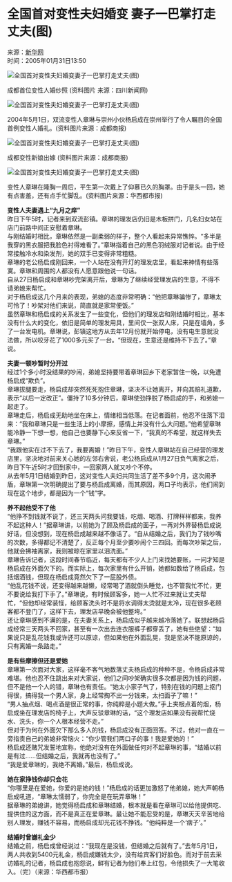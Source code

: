 # 全国首对变性夫妇婚变 妻子一巴掌打走丈夫(图)

来源：[新华网](http://www.sina.com.cn)  
时间：2005年01月31日13:50  

![全国首对变性夫妇婚变妻子一巴掌打走丈夫(图)](http://image2.sina.com.cn/dy/o/2005-01-31/1107150854_IZaO_A.jpg)

成都首位变性人婚纱照 (资料图片 来源：四川新闻网)

![全国首对变性夫妇婚变妻子一巴掌打走丈夫(图)](http://image2.sina.com.cn/dy/o/2005-01-31/1107150854_JZaO_A.jpg)

2004年5月1日，双流变性人章琳与崇州小伙杨启成在崇州举行了令人瞩目的全国首例变性人婚礼。(资料图片来源：成都商报)

![全国首对变性夫妇婚变妻子一巴掌打走丈夫(图)](http://image2.sina.com.cn/dy/o/2005-01-31/1107150854_KZaO_A.jpg)

成都变性新娘出嫁 (资料图片来源：成都商报)

![全国首对变性夫妇婚变妻子一巴掌打走丈夫(图)](http://image2.sina.com.cn/dy/o/2005-01-31/1107150854_LZaO_A.jpg)

变性人章琳在隆胸一周后，平生第一次戴上了仰慕已久的胸罩。由于是头一回，她有点害羞，还有点手忙脚乱。(资料图片来源：华西都市报) 

**变性人夫妻遇上“九月之痒”**  
昨日下午5时，记者来到双流彭镇。章琳的理发店仍旧是木板拼门，几名妇女站在店门前路中间正安慰着章琳。  
与刚结婚时相比，章琳依然是一副柔弱的样子，整个人看起来异常憔悴。“多半是我穿的黑衣服把我脸色衬得难看了。”章琳指着自己的黑色羽绒服对记者说。由于经常接触冷水和染发剂，她的双手已变得非常粗糙。  
章琳的老公杨启成刚回来，一个人站在没有开灯的理发店里，看起来神情有些落寞。章琳和周围的人都没有人愿意跟他说一句话。  
自从27日杨启成和章琳吵完架离开后，章琳为了继续经营理发店的生意，不得不请弟媳来帮忙。  
对于杨启成这几个月来的表现，弟媳的态度非常明确：“他把章琳骗惨了，章琳太可怜了！吵架对他们来说，简直就是家常便饭。”  
虽然章琳和杨启成的关系发生了一些变化，但他们的理发店和刚结婚时相比，基本没有什么大的变化，依旧是简单的理发用具，里间仅一张双人床，只是在墙角，多了一台发电机。章琳说，彭镇这地方从去年12月份就开始停电，没有电生意就没法做，所以咬牙花了1000多元买了一台。“但现在，生意还是维持不下去了。”章说。  

**夫妻一顿吵暂时分开过**  
经过1个多小时没结果的吵闹，弟媳坚持要带着章琳回乡下老家暂住一晚，以免遭杨启成“欺负”。  
章琳拔腿要走，杨启成却突然死死抱住章琳，坚决不让她离开，并向其赔礼道歉，表示“以后一定改正”。僵持了10多分钟后，章琳使劲挣脱了杨启成的手，和弟媳一起走了。  
章琳走后，杨启成无助地坐在床上，情绪相当低落。在记者面前，他忍不住落下泪来：“我和章琳只是一些生活上的小摩擦，感情上并没有什么大问题。”他希望章琳能冷静一下想一想，他自己也要静下心来反省一下，“我真的不希望，就这样失去章琳。”  
“我跟他实在过不下去了，我要离婚！”昨日下午，变性人章琳站在自己经营的理发店里，坚决地对前来关心她的左邻右舍说，老公杨启成从1月27日负气离家之后，昨日下午近5时才回到家中，一回家两人就又吵个不停。  
从去年5月1日结婚到昨日，这对变性人夫妇共同生活了差不多9个月，这次闹矛盾，章琳第一次明确提出了要与杨启成离婚，而其原因，两口子均表示，他们闹到现在这个地步，都是因为一个“钱”字。  

**养不起他受不了他**  
“他挣不到钱就不说了，还三天两头问我要钱，吃烟、喝酒、打牌样样都来，我养不起这种人！”据章琳讲，以前她为了顾及杨启成的面子，一再对外界替杨启成说好话，但没想到，现在杨启成越来越不像话了。“自从结婚之后，我们为了钱吵嘴的次数，多得都记不清楚了，反正每个月至少要吵闹个三四回。而每次吵架之后，他就会拂袖离家，我则被晾在家里以泪洗面。”  
章琳告诉记者，这段时间春节临近，每天都有不少人上门来找她要账，一问才知是杨启成在外面欠下的。而实际上，每次家里有什么开销，她都如数给了杨启成，包括烟酒钱，但现在杨启成竟然欠下了一屁股外债。  
“他乱花钱不说，还变得越来越懒，经常喝了酒就倒头睡觉，也不管我忙不忙，更不要说给我打下手了。”章琳说，有时候顾客多，她一人忙不过来就让丈夫帮忙，“但他却经常装怪，给顾客洗头时不是将水调得太烫就是太冷，现在很多老顾客都不登门了，这样下去，理发店早晚会被他整垮。”  
还让章琳感到不满的是，在夫妻关系上，杨启成似乎越来越冷落她了。联想起杨启成经常三天两头不回家，甚至有一次出去连衣服裤子都穿丢了，她有些绝望：“如果说只是乱花钱我或许还可以原谅，但如果他在外面乱晃，我是坚决不能原谅的，只有离婚一条路走。”  

**是有些摩擦但还是爱她**  
章琳第一次面对大家，这样毫不客气地数落丈夫杨启成的种种不是，令杨启成非常难堪。他也忍不住跳出来对大家说，他们之间吵架确实很多次都是因为钱的问题，但不是他一个人的错，章琳也有责任。“她太小家子气了，特别在钱的问题上抠门得很，搞得我一个男人家，身上经常掏不出一分钱来，太扫面子了嘛！”  
“男人抽点烟、喝点酒是很正常的事，你纯粹是小题大做。”手上夹根点着的烟，杨启成坐在理发店的椅子上，大声反驳章琳的话，“这个理发店如果没有我帮忙烧水、洗头，你一个人根本经营不走。”  
但对于为何在外面欠下那么多人的钱，杨启成没有正面回答。不过，他对一直在一旁指责自己的弟媳非常恼火：“你少管我们两口子的事！我是爱她的！”  
杨启成还赌咒发誓地宣称，他绝对没有在外面做任何对不起章琳的事，“结婚以前是有过……但结婚之后，我就再也没有了。”  
“我是爱章琳的，我绝不离婚。”最后，杨启成说。  

**她在家挣钱你却只会花**  
“你哪里是在爱她，你爱的是她的钱！”杨启成的话更加激怒了他弟媳，她大声朝杨启成吼道，“章琳太懦弱了，你完全是在玩弄章琳！”  
据章琳的弟媳讲，她觉得杨启成和章琳结婚，根本就是看在章琳可以给他提供吃、提供住的这方面，而不是真正在爱章琳。最让她不能忍受的是，章琳天天辛苦地给别人理发，赚钱不容易，而杨启成却光花钱不挣钱。“他纯粹是一个‘痞子’。”  

**结婚时曾嫌礼金少**  
结婚之前，杨启成曾经说过：“我现在是没钱，但结婚之后就有了。”去年5月1日，两人共收到5400元礼金，杨启成嫌钱太少，没有给宾客们好脸色。而对于前去采访婚礼的记者，杨启成也抱怨说，鲜有记者为他们奉上红包，令他损失了一大笔收入。（完）（来源：华西都市报）